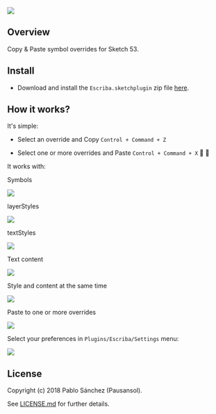 <img src='https://raw.githubusercontent.com/pausansol/escriba/master/images/cover.png'>

## Overview
Copy & Paste symbol overrides for Sketch 53.

## Install

* Download and install the `Escriba.sketchplugin` zip file [here](https://github.com/Pausansol/Escriba/releases/download/v1.0/Escriba.sketchplugin.zip).

## How it works?

It's simple:

* Select an override and Copy `Control + Command + Z`

* Select one or more overrides and Paste `Control + Command + X` 🙌 🎉


It works with:

Symbols

<img src='https://raw.githubusercontent.com/pausansol/escriba/master/images/pasteAll.gif'>

layerStyles

<img src='https://raw.githubusercontent.com/pausansol/escriba/master/images/pasteLayerStyle.gif'>

textStyles

<img src='https://raw.githubusercontent.com/pausansol/escriba/master/images/pasteLayerStyle.gif'>

Text content

<img src='https://raw.githubusercontent.com/pausansol/escriba/master/images/pasteall.gif'>

Style and content at the same time

<img src='https://raw.githubusercontent.com/pausansol/escriba/master/images/pasteStyleAndContent.gif'>

Paste to one or more overrides

<img src='https://raw.githubusercontent.com/pausansol/escriba/master/images/pasteall.gif'>

Select your preferences in `Plugins/Escriba/Settings` menu:

<img src='https://raw.githubusercontent.com/pausansol/escriba/master/images/pasteall.gif'>


## License
Copyright (c) 2018 Pablo Sánchez (Pausansol).

See [LICENSE.md](https://github.com/pausansol/escriba/blob/master/LICENSE.md) for further details.
